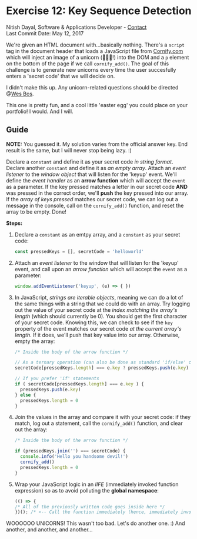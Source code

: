 # Exercise 12: Key Sequence Detection
Nitish Dayal, Software & Applications Developer - [Contact](http://nitishdayal.me)  
Last Commit Date: May 12, 2017

We're given an HTML document with...basically nothing. There's a `script` tag in the
  document header that loads a JavaScript file from [Cornify.com](https://www.cornify.com)
  which will inject an image of a unicorn (🦄🦄🦄!) into the DOM and a `p` element
  on the bottom of the page if we call `cornify_add()`. The goal of this challenge
  is to generate new unicorns every time the user succesfully enters a 'secret code'
  that we will decide on.

I didn't make this up. Any unicorn-related questions should be directed @[Wes Bos](https://github.com/wesbos).

This one is pretty fun, and a cool little 'easter egg' you could place on your portfolio!
  I would. And I will. 

## Guide

**NOTE:** You guessed it. My solution varies from the official answer key. End result
  is the same, but I will never stop being lazy. :)

Declare a `constant` and define it as your secret code _in string format_. Declare
  another `constant` and define it as _an empty array_. Attach an _event listener_
  to the _window object_ that will listen for the 'keyup' event. We'll define
  the _event handler_ as an **arrow function** which will accept the `event` as
  a parameter. If the key pressed matches a letter in our secret code **AND** 
  was pressed in the correct order, we'll **push** the key pressed into our
  array. If the _array of keys pressed_ matches our secret code, we can
  log out a message in the console, call on the `cornify_add()` function,
  and reset the array to be empty. Done!


**Steps:**

1. Declare a `constant` as an emtpy array, and a `constant` as your secret code:

    ```JavaScript
    const pressedKeys = [], secretCode = 'helloworld'
    ```

2. Attach an _event listener_ to the window that will listen for the 'keyup' event,
  and call upon an _arrow function_ which will accept the `event` as a parameter:

    ```JavaScript
    window.addEventListener('keyup', (e) => { })
    ```

3. In JavaScript, _strings are iterable objects_, meaning we can do a lot of the same things
  with a string that we could do with an array. Try logging out the value of your secret code
  at the _index matching the array's length_ (which should currently be 0). You should get the first
  character of your secret code. Knowing this, we can check to see if the `key` property of the
  event matches our secret code _at the current array's length_. If it does, we'll push that key value
  into our array. Otherwise, empty the array:
    
    ```JavaScript
    /* Inside the body of the arrow function */
    
    // As a ternary operation (can also be done as standard 'if/else' conditional statement)
    secretCode[pressedKeys.length] === e.key ? pressedKeys.push(e.key) : pressedKeys.length = 0;
    
    // If you prefer 'if' statements
    if ( secretCode[pressedKeys.length] === e.key ) {
      pressedKeys.push(e.key)
    } else {
      pressedKeys.length = 0
    }
    ```
    
4. Join the values in the array and compare it with your secret code: if they match, log out
  a statement, call the `cornify_add()` function, and clear out the array:
  
    ```JavaScript
    /* Inside the body of the arrow function */

    if (pressedKeys.join('') === secretCode) {
      console.info('Hello you handsome devil!')
      cornify_add()
      pressedKeys.length = 0
    }
    ```
    
5. Wrap your JavaScript logic in an _IIFE_ (immediately invoked function expression) so as to avoid
  polluting the **global namespace**:
  
    ```JavaScript
    (() => {
    /* All of the previously written code goes inside here */
    })(); /* <-- Call the function immediately (hence, immediately invoked function) */
    ```
  
WOOOOOO UNICORNS! This wasn't too bad. Let's do another one. :) And another, and another, and another...
